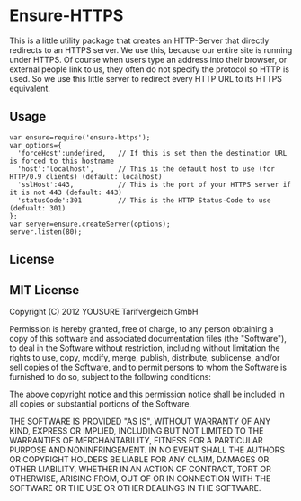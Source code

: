 # Ensure-HTTPS

This is a little utility package that creates an HTTP-Server that directly redirects to an HTTPS server. We use this, because our entire site is running under HTTPS. Of course when users type an address into their browser, or external people link to us, they often do not specify the protocol so HTTP is used. So we use this little server to redirect every HTTP URL to its HTTPS equivalent.

## Usage

    var ensure=require('ensure-https');
    var options={
      'forceHost':undefined,   // If this is set then the destination URL is forced to this hostname
      'host':'localhost',      // This is the default host to use (for HTTP/0.9 clients) (default: localhost)
      'sslHost':443,           // This is the port of your HTTPS server if it is not 443 (default: 443)
      'statusCode':301         // This is the HTTP Status-Code to use                    (defualt: 301)
    };
    var server=ensure.createServer(options);
    server.listen(80);

## License

MIT License
-----------

Copyright (C) 2012 YOUSURE Tarifvergleich GmbH

Permission is hereby granted, free of charge, to any person obtaining a copy
of this software and associated documentation files (the "Software"), to deal
in the Software without restriction, including without limitation the rights
to use, copy, modify, merge, publish, distribute, sublicense, and/or sell
copies of the Software, and to permit persons to whom the Software is
furnished to do so, subject to the following conditions:

The above copyright notice and this permission notice shall be included in
all copies or substantial portions of the Software.

THE SOFTWARE IS PROVIDED "AS IS", WITHOUT WARRANTY OF ANY KIND, EXPRESS OR
IMPLIED, INCLUDING BUT NOT LIMITED TO THE WARRANTIES OF MERCHANTABILITY,
FITNESS FOR A PARTICULAR PURPOSE AND NONINFRINGEMENT. IN NO EVENT SHALL THE
AUTHORS OR COPYRIGHT HOLDERS BE LIABLE FOR ANY CLAIM, DAMAGES OR OTHER
LIABILITY, WHETHER IN AN ACTION OF CONTRACT, TORT OR OTHERWISE, ARISING FROM,
OUT OF OR IN CONNECTION WITH THE SOFTWARE OR THE USE OR OTHER DEALINGS IN
THE SOFTWARE.
